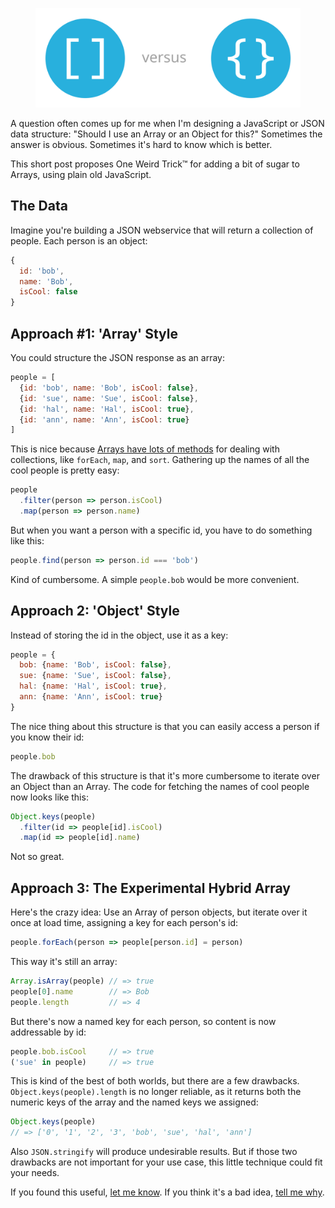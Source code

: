 <!--
title: Objecty Arrays in JavaScript
description: Can we have our cake and eat it too?
-->

<figure>
  <img src="/keyed-arrays-in-javascript/arrays-vs-objects.svg">
</figure>

A question often comes up for me when I'm designing a JavaScript or JSON data structure: "Should I use an Array or an Object for this?" Sometimes the answer is obvious. Sometimes it's hard to know which is better.

This short post proposes One Weird Trick™ for adding a bit of sugar to Arrays, using plain old JavaScript.

## The Data

Imagine you're building a JSON webservice that will return a collection of people. Each person is an object:

```js
{
  id: 'bob',
  name: 'Bob',
  isCool: false
}
```

## Approach #1: 'Array' Style

You could structure the JSON response as an array:

```js
people = [
  {id: 'bob', name: 'Bob', isCool: false},
  {id: 'sue', name: 'Sue', isCool: false},
  {id: 'hal', name: 'Hal', isCool: true},
  {id: 'ann', name: 'Ann', isCool: true}
]
```

This is nice because [Arrays have lots of   methods](https://developer.mozilla.org/en-US/docs/Web/JavaScript/Reference/Global_Objects/Array) for dealing with collections, like `forEach`, `map`, and `sort`. Gathering up the names of all the cool people is pretty easy:

```js
people
  .filter(person => person.isCool)
  .map(person => person.name)
```

But when you want a person with a specific id, you have to do something like this:

```js
people.find(person => person.id === 'bob')
```

Kind of cumbersome. A simple `people.bob` would be more convenient.

## Approach 2: 'Object' Style

Instead of storing the id in the object, use it as a key:

```js
people = {
  bob: {name: 'Bob', isCool: false},
  sue: {name: 'Sue', isCool: false},
  hal: {name: 'Hal', isCool: true},
  ann: {name: 'Ann', isCool: true}
}
```

The nice thing about this structure is that you can easily access a person if you know their id:

```js
people.bob
```

The drawback of this structure is that it's more cumbersome to iterate over an Object than an Array. The code for fetching the names of cool people now looks like this:

```js
Object.keys(people)
  .filter(id => people[id].isCool)
  .map(id => people[id].name)
```

Not so great.

## Approach 3: The Experimental Hybrid Array

Here's the crazy idea: Use an Array of person objects,
but iterate over it once at load time, assigning a key
for each person's id:

```js
people.forEach(person => people[person.id] = person)
```

This way it's still an array:

```js
Array.isArray(people) // => true
people[0].name        // => Bob
people.length         // => 4
```

But there's now a named key for each person, so content is now addressable by id:

```js
people.bob.isCool     // => true
('sue' in people)     // => true
```

This is kind of the best of both worlds, but there are a few drawbacks. `Object.keys(people).length` is no longer reliable, as it returns both the numeric keys of the array and the named keys we assigned:

```js
Object.keys(people)
// => ['0', '1', '2', '3', 'bob', 'sue', 'hal', 'ann']
```

Also `JSON.stringify` will produce undesirable results. But if those two drawbacks are not important for your use case, this little technique could fit your needs.

If you found this useful, [let me know](mailto:zeke@sikelianos.com). If you think it's a bad idea, [tell me why]((mailto:zeke@sikelianos.com)).
